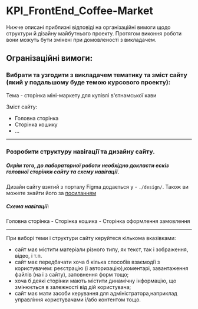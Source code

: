 # KPI_FrontEnd_Coffee-Market

Нижче описані приблизні відповіді на організаційні вимоги щодо структури й дізайну майбутнього проекту. Протягом виконня роботи вони можуть бути змінені при домовленості з викладачем.

## Огранізаційні вимоги:

### Вибрати та узгодити з викладачем тематику та зміст сайту (який у подальшому буде темою курсового проекту):

Тема - сторінка міні-маркету для купівлі в'єтнамської кави

Зміст сайту:
- Головна сторінка 
- Сторінка кошику
- ...

---

### Розробити структуру навігації та дизайну сайту.
##### Окрім того, до лабораторної роботи необхідно докласти ескіз головної сторінки сайту та схему навігації.

Дизайн сайту взятий з порталу Figma додається у  - `./design/`. 
Також ви можете знайти його за [посиланням](https://www.figma.com/file/COFJnHB1lL47wFuw42t1Tx/Freebie_Coffee?node-id=0%3A1&t=9YrdDegBpKEUOnB1-0) 


##### Схема навігації:

Головна сторінка - Сторінка кошика - Сторінка оформлення замовлення

---

При виборі теми і структури сайту керуйтеся кількома вказівками:

* сайт має містити матеріали різного типу, як текст, так і зображення, відео, і т.п.
* сайт має передбачати хоча б кілька способів взаємодії з користувачем: реєстрацію (і авторизацію),коментарі, завантаження файлів (на і з сайту), заповнення форм тощо;
* хоча б деякі сторінки мають містити динамічну інформацію, що змінюється в залежності від дій користувача;
* сайт має мати засоби керування для адміністратора,наприклад управління користувачами і/або контентом тощо.
